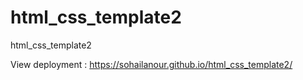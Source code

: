 # html_css_template2
html_css_template2

View deployment :
 https://sohailanour.github.io/html_css_template2/
